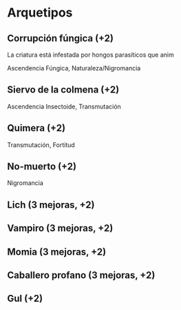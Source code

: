 # Arquetipos

## Corrupción fúngica (+2)

La criatura está infestada por hongos parasíticos que anim

Ascendencia Fúngica, Naturaleza/Nigromancia

## Siervo de la colmena (+2)

Ascendencia Insectoide, Transmutación

## Quimera (+2)

Transmutación, Fortitud

## No-muerto (+2)

Nigromancia

## Lich (3 mejoras, +2)

## Vampiro (3 mejoras, +2)

## Momia (3 mejoras, +2)

## Caballero profano (3 mejoras, +2)

## Gul (+2)
